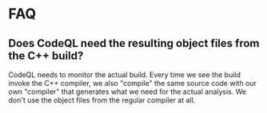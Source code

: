 # FAQ

## Does CodeQL need the resulting object files from the C++ build?

CodeQL needs to monitor the actual build. Every time we see the build invoke the C++ compiler, we also "compile" the same source code with our own "compiler" that generates what we need for the actual analysis. We don't use the object files from the regular compiler at all.